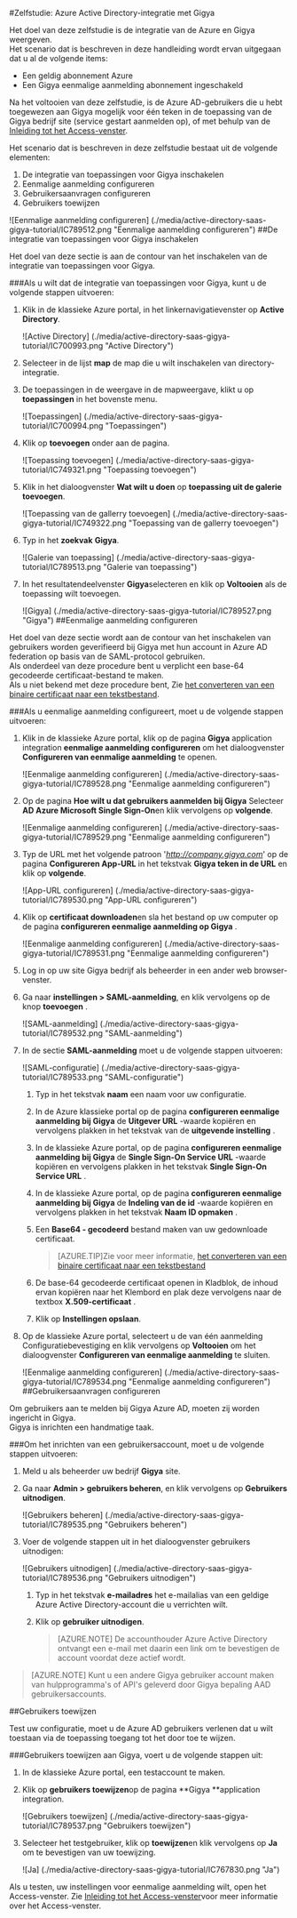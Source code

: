 <properties 
    pageTitle="Zelfstudie: Azure Active Directory-integratie met Gigya | Microsoft Azure" 
    description="Meer informatie over het Gigya met Azure Active Directory gebruiken voor het inschakelen van eenmalige aanmelding, geautomatiseerde provisioning en meer!" 
    services="active-directory" 
    authors="jeevansd"  
    documentationCenter="na" 
    manager="femila"/>
<tags 
    ms.service="active-directory" 
    ms.devlang="na" 
    ms.topic="article" 
    ms.tgt_pltfrm="na" 
    ms.workload="identity" 
    ms.date="09/01/2016" 
    ms.author="jeedes" />

#<a name="tutorial-azure-active-directory-integration-with-gigya"></a>Zelfstudie: Azure Active Directory-integratie met Gigya
  
Het doel van deze zelfstudie is de integratie van de Azure en Gigya weergeven.  
Het scenario dat is beschreven in deze handleiding wordt ervan uitgegaan dat u al de volgende items:

-   Een geldig abonnement Azure
-   Een Gigya eenmalige aanmelding abonnement ingeschakeld
  
Na het voltooien van deze zelfstudie, is de Azure AD-gebruikers die u hebt toegewezen aan Gigya mogelijk voor één teken in de toepassing van de Gigya bedrijf site (service gestart aanmelden op), of met behulp van de [Inleiding tot het Access-venster](active-directory-saas-access-panel-introduction.md).
  
Het scenario dat is beschreven in deze zelfstudie bestaat uit de volgende elementen:

1.  De integratie van toepassingen voor Gigya inschakelen
2.  Eenmalige aanmelding configureren
3.  Gebruikersaanvragen configureren
4.  Gebruikers toewijzen

![Eenmalige aanmelding configureren] (./media/active-directory-saas-gigya-tutorial/IC789512.png "Eenmalige aanmelding configureren")
##<a name="enabling-the-application-integration-for-gigya"></a>De integratie van toepassingen voor Gigya inschakelen
  
Het doel van deze sectie is aan de contour van het inschakelen van de integratie van toepassingen voor Gigya.

###<a name="to-enable-the-application-integration-for-gigya-perform-the-following-steps"></a>Als u wilt dat de integratie van toepassingen voor Gigya, kunt u de volgende stappen uitvoeren:

1.  Klik in de klassieke Azure portal, in het linkernavigatievenster op **Active Directory**.

    ![Active Directory] (./media/active-directory-saas-gigya-tutorial/IC700993.png "Active Directory")

2.  Selecteer in de lijst **map** de map die u wilt inschakelen van directory-integratie.

3.  De toepassingen in de weergave in de mapweergave, klikt u op **toepassingen** in het bovenste menu.

    ![Toepassingen] (./media/active-directory-saas-gigya-tutorial/IC700994.png "Toepassingen")

4.  Klik op **toevoegen** onder aan de pagina.

    ![Toepassing toevoegen] (./media/active-directory-saas-gigya-tutorial/IC749321.png "Toepassing toevoegen")

5.  Klik in het dialoogvenster **Wat wilt u doen** op **toepassing uit de galerie toevoegen**.

    ![Toepassing van de gallerry toevoegen] (./media/active-directory-saas-gigya-tutorial/IC749322.png "Toepassing van de gallerry toevoegen")

6.  Typ in het **zoekvak** **Gigya**.

    ![Galerie van toepassing] (./media/active-directory-saas-gigya-tutorial/IC789513.png "Galerie van toepassing")

7.  In het resultatendeelvenster **Gigya**selecteren en klik op **Voltooien** als de toepassing wilt toevoegen.

    ![Gigya] (./media/active-directory-saas-gigya-tutorial/IC789527.png "Gigya")
##<a name="configuring-single-sign-on"></a>Eenmalige aanmelding configureren
  
Het doel van deze sectie wordt aan de contour van het inschakelen van gebruikers worden geverifieerd bij Gigya met hun account in Azure AD federation op basis van de SAML-protocol gebruiken.  
Als onderdeel van deze procedure bent u verplicht een base-64 gecodeerde certificaat-bestand te maken.  
Als u niet bekend met deze procedure bent, Zie [het converteren van een binaire certificaat naar een tekstbestand](http://youtu.be/PlgrzUZ-Y1o).

###<a name="to-configure-single-sign-on-perform-the-following-steps"></a>Als u eenmalige aanmelding configureert, moet u de volgende stappen uitvoeren:

1.  Klik in de klassieke Azure portal, klik op de pagina **Gigya** application integration **eenmalige aanmelding configureren** om het dialoogvenster **Configureren van eenmalige aanmelding** te openen.

    ![Eenmalige aanmelding configureren] (./media/active-directory-saas-gigya-tutorial/IC789528.png "Eenmalige aanmelding configureren")

2.  Op de pagina **Hoe wilt u dat gebruikers aanmelden bij Gigya** Selecteer **AD Azure Microsoft Single Sign-On**en klik vervolgens op **volgende**.

    ![Eenmalige aanmelding configureren] (./media/active-directory-saas-gigya-tutorial/IC789529.png "Eenmalige aanmelding configureren")

3.  Typ de URL met het volgende patroon '*http://company.gigya.com*' op de pagina **Configureren App-URL** in het tekstvak **Gigya teken in de URL** en klik op **volgende**.

    ![App-URL configureren] (./media/active-directory-saas-gigya-tutorial/IC789530.png "App-URL configureren")

4.  Klik op **certificaat downloaden**en sla het bestand op uw computer op de pagina **configureren eenmalige aanmelding op Gigya** .

    ![Eenmalige aanmelding configureren] (./media/active-directory-saas-gigya-tutorial/IC789531.png "Eenmalige aanmelding configureren")

5.  Log in op uw site Gigya bedrijf als beheerder in een ander web browser-venster.

6.  Ga naar **instellingen \> SAML-aanmelding**, en klik vervolgens op de knop **toevoegen** .

    ![SAML-aanmelding] (./media/active-directory-saas-gigya-tutorial/IC789532.png "SAML-aanmelding")

7.  In de sectie **SAML-aanmelding** moet u de volgende stappen uitvoeren:

    ![SAML-configuratie] (./media/active-directory-saas-gigya-tutorial/IC789533.png "SAML-configuratie")

    1.  Typ in het tekstvak **naam** een naam voor uw configuratie.
    2.  In de Azure klassieke portal op de pagina **configureren eenmalige aanmelding bij Gigya** de **Uitgever URL** -waarde kopiëren en vervolgens plakken in het tekstvak van de **uitgevende instelling** .
    3.  In de klassieke Azure portal, op de pagina **configureren eenmalige aanmelding bij Gigya** de **Single Sign-On Service URL** -waarde kopiëren en vervolgens plakken in het tekstvak **Single Sign-On Service URL** .
    4.  In de klassieke Azure portal, op de pagina **configureren eenmalige aanmelding bij Gigya** de **Indeling van de id** -waarde kopiëren en vervolgens plakken in het tekstvak **Naam ID opmaken** .
    5.  Een **Base64 - gecodeerd** bestand maken van uw gedownloade certificaat.
        
        >[AZURE.TIP]Zie voor meer informatie, [het converteren van een binaire certificaat naar een tekstbestand](http://youtu.be/PlgrzUZ-Y1o)

    6.  De base-64 gecodeerde certificaat openen in Kladblok, de inhoud ervan kopiëren naar het Klembord en plak deze vervolgens naar de textbox **X.509-certificaat** .
    7.  Klik op **Instellingen opslaan**.

8.  Op de klassieke Azure portal, selecteert u de van één aanmelding Configuratiebevestiging en klik vervolgens op **Voltooien** om het dialoogvenster **Configureren van eenmalige aanmelding** te sluiten.

    ![Eenmalige aanmelding configureren] (./media/active-directory-saas-gigya-tutorial/IC789534.png "Eenmalige aanmelding configureren")
##<a name="configuring-user-provisioning"></a>Gebruikersaanvragen configureren
  
Om gebruikers aan te melden bij Gigya Azure AD, moeten zij worden ingericht in Gigya.  
Gigya is inrichten een handmatige taak.

###<a name="to-provision-a-user-accounts-perform-the-following-steps"></a>Om het inrichten van een gebruikersaccount, moet u de volgende stappen uitvoeren:

1.  Meld u als beheerder uw bedrijf **Gigya** site.

2.  Ga naar **Admin \> gebruikers beheren**, en klik vervolgens op **Gebruikers uitnodigen**.

    ![Gebruikers beheren] (./media/active-directory-saas-gigya-tutorial/IC789535.png "Gebruikers beheren")

3.  Voer de volgende stappen uit in het dialoogvenster gebruikers uitnodigen:

    ![Gebruikers uitnodigen] (./media/active-directory-saas-gigya-tutorial/IC789536.png "Gebruikers uitnodigen")

    1.  Typ in het tekstvak **e-mailadres** het e-mailalias van een geldige Azure Active Directory-account die u verrichten wilt.
    2.  Klik op **gebruiker uitnodigen**.
    
        >[AZURE.NOTE] De accounthouder Azure Active Directory ontvangt een e-mail met daarin een link om te bevestigen de account voordat deze actief wordt.

>[AZURE.NOTE] Kunt u een andere Gigya gebruiker account maken van hulpprogramma's of API's geleverd door Gigya bepaling AAD gebruikersaccounts.

##<a name="assigning-users"></a>Gebruikers toewijzen
  
Test uw configuratie, moet u de Azure AD gebruikers verlenen dat u wilt toestaan via de toepassing toegang tot het door toe te wijzen.

###<a name="to-assign-users-to-gigya-perform-the-following-steps"></a>Gebruikers toewijzen aan Gigya, voert u de volgende stappen uit:

1.  In de klassieke Azure portal, een testaccount te maken.

2.  Klik op **gebruikers toewijzen**op de pagina **Gigya **application integration.

    ![Gebruikers toewijzen] (./media/active-directory-saas-gigya-tutorial/IC789537.png "Gebruikers toewijzen")

3.  Selecteer het testgebruiker, klik op **toewijzen**en klik vervolgens op **Ja** om te bevestigen van uw toewijzing.

    ![Ja] (./media/active-directory-saas-gigya-tutorial/IC767830.png "Ja")
  
Als u testen, uw instellingen voor eenmalige aanmelding wilt, open het Access-venster. Zie [Inleiding tot het Access-venster](active-directory-saas-access-panel-introduction.md)voor meer informatie over het Access-venster.